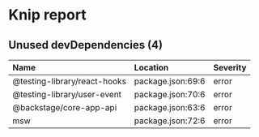 # Knip report

## Unused devDependencies (4)

| Name                         | Location          | Severity |
| :--------------------------- | :---------------- | :------- |
| @testing-library/react-hooks | package.json:69:6 | error    |
| @testing-library/user-event  | package.json:70:6 | error    |
| @backstage/core-app-api      | package.json:63:6 | error    |
| msw                          | package.json:72:6 | error    |
